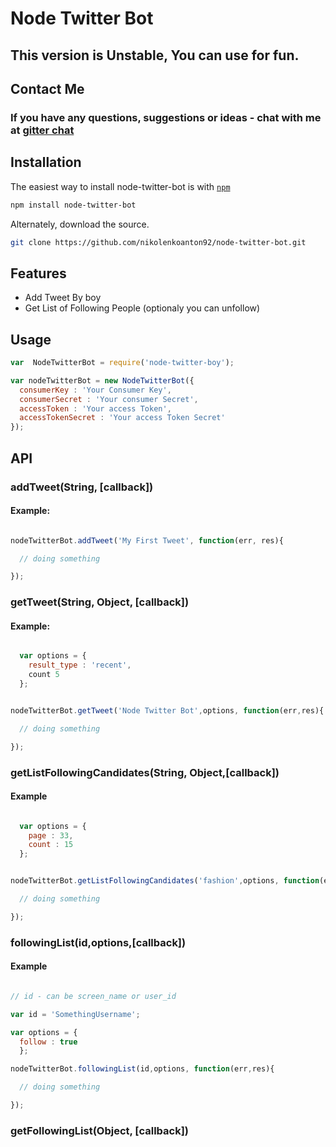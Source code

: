# Node Twitter Bot

##  This version is Unstable, You can use for fun.

## Contact Me

### If you have any questions, suggestions or ideas - chat with me at [gitter chat](https://gitter.im/nikolenkoanton92/node-twitter-bot)

##  Installation

The easiest way to install node-twitter-bot is with [`npm`](http://npmjs.org)

```sh
npm install node-twitter-bot
```

Alternately, download the source.

```sh
git clone https://github.com/nikolenkoanton92/node-twitter-bot.git
```

##  Features

* Add Tweet By boy
* Get List of Following People  (optionaly you can unfollow)


##  Usage

```javascript
var  NodeTwitterBot = require('node-twitter-boy');

var nodeTwitterBot = new NodeTwitterBot({
  consumerKey : 'Your Consumer Key',
  consumerSecret : 'Your consumer Secret',
  accessToken : 'Your access Token',
  accessTokenSecret : 'Your access Token Secret'
});
```

## API

###  addTweet(String, [callback])

#### Example:

```javascript

nodeTwitterBot.addTweet('My First Tweet', function(err, res){

  // doing something

});

```

###  getTweet(String, Object, [callback])

####  Example:

```javascript

  var options = {
    result_type : 'recent',
    count 5
  };

```

```javascript

nodeTwitterBot.getTweet('Node Twitter Bot',options, function(err,res){

  // doing something

});

```

###  getListFollowingCandidates(String, Object,[callback])

####  Example

```javascript

  var options = {
    page : 33,
    count : 15
  };

```

```javascript

nodeTwitterBot.getListFollowingCandidates('fashion',options, function(err,res){

  // doing something

});

```

###  followingList(id,options,[callback])

####  Example

```javascript

// id - can be screen_name or user_id

var id = 'SomethingUsername';

var options = {
  follow : true
  };

nodeTwitterBot.followingList(id,options, function(err,res){

  // doing something

});

```

### getFollowingList(Object, [callback])



